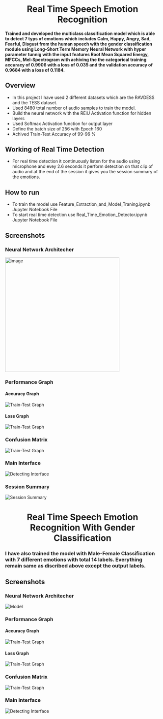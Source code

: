 <h1 align="center"><b>Real Time Speech Emotion Recognition</b></h1>

#### Trained and developed the multiclass classification model which is able to detect 7 typs of emotions which includes Calm, Happy, Angry, Sad, Fearful, Disgust from the human speech with the gender classification module using Long-Short Term Memory Neural Network with hyper parameter tunnig with the input features Root Mean Squared Energy, MFCCs, Mel-Spectrogram with achiving the the categorical training accuracy of 0.9906 with a loss of 0.035 and the validation accuracy of 0.9684 with a loss of 0.1184.

## Overview
- In this project I have used 2 different datasets which are the RAVDESS and the TESS dataset.
- Used 8480 total number of audio samples to train the model.
- Build the neural network with the RElU Activation function for hidden layers
- Used Softmax Activation function for output layer
- Define the batch size of 256 with Epoch 160
- Achived Train-Test Accuracy of 99-96 %

## Working of Real Time Detection 
- For real time detection it continuously listen for the audio using microphone and evey 2.6 seconds it perform detection on that clip of audio and at the end of the session it gives you the session summary of the emotions.

## How to run
- To train the model use Feature_Extraction_and_Model_Traning.ipynb Jupyter Notebook File
- To start real time detection use Real_Time_Emotion_Detector.ipynb Jupyter Notebook File

## Screenshots

### Neural Network Architecher
<img width="372" alt="image" src="https://user-images.githubusercontent.com/78134572/191199554-2a2f8dab-66c4-4e88-b493-944c24a0d654.png">

### Performance Graph
#### Accuracy Graph
![Train-Test Graph](./Screenshots/SER_epoch_categorical_accuracy.svg)
#### Loss Graph
![Train-Test Graph](./Screenshots/SER_epoch_loss.svg)
### Confusion Matrix
![Train-Test Graph](./Screenshots/Confusion_Matrix_Validation_Data.png)
### Main Interface
![Detecting Interface](./Screenshots/Screenshot_1.png)
### Session Summary
![Session Summary](./Screenshots/Screenshot_2.png)

<h1 align="center"><b>Real Time Speech Emotion Recognition With Gender Classification</b></h1>

### I have also trained the model with Male-Female Classification with 7 different emotions with total 14 labels. Everything remain same as discribed above except the output labels.
## Screenshots

### Neural Network Architecher
![Model](./Screenshots/model.png)
### Performance Graph
#### Accuracy Graph
![Train-Test Graph](./Screenshots/G_SER_epoch_categorical_accuracy.svg)
#### Loss Graph
![Train-Test Graph](./Screenshots/G_SER_epoch_loss.svg)
### Confusion Matrix
![Train-Test Graph](./Screenshots/G_Confusion_Matrix_Validation_Data.png)
### Main Interface
![Detecting Interface](./Screenshots/G_Screenshot_1.png)

